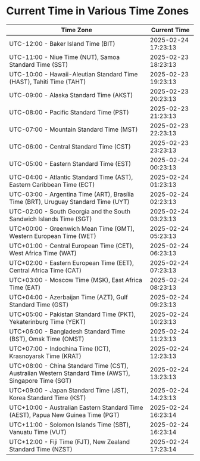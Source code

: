 # Current Time in Various Time Zones

| Time Zone | Current Time |
|-----------|--------------|
| UTC-12:00 - Baker Island Time (BIT) | 2025-02-24 17:23:13 |
| UTC-11:00 - Niue Time (NUT), Samoa Standard Time (SST) | 2025-02-23 18:23:13 |
| UTC-10:00 - Hawaii-Aleutian Standard Time (HAST), Tahiti Time (TAHT) | 2025-02-23 19:23:13 |
| UTC-09:00 - Alaska Standard Time (AKST) | 2025-02-23 20:23:13 |
| UTC-08:00 - Pacific Standard Time (PST) | 2025-02-23 21:23:13 |
| UTC-07:00 - Mountain Standard Time (MST) | 2025-02-23 22:23:13 |
| UTC-06:00 - Central Standard Time (CST) | 2025-02-23 23:23:13 |
| UTC-05:00 - Eastern Standard Time (EST) | 2025-02-24 00:23:13 |
| UTC-04:00 - Atlantic Standard Time (AST), Eastern Caribbean Time (ECT) | 2025-02-24 01:23:13 |
| UTC-03:00 - Argentina Time (ART), Brasília Time (BRT), Uruguay Standard Time (UYT) | 2025-02-24 02:23:13 |
| UTC-02:00 - South Georgia and the South Sandwich Islands Time (SGT) | 2025-02-24 03:23:13 |
| UTC±00:00 - Greenwich Mean Time (GMT), Western European Time (WET) | 2025-02-24 05:23:13 |
| UTC+01:00 - Central European Time (CET), West Africa Time (WAT) | 2025-02-24 06:23:13 |
| UTC+02:00 - Eastern European Time (EET), Central Africa Time (CAT) | 2025-02-24 07:23:13 |
| UTC+03:00 - Moscow Time (MSK), East Africa Time (EAT) | 2025-02-24 08:23:13 |
| UTC+04:00 - Azerbaijan Time (AZT), Gulf Standard Time (GST) | 2025-02-24 09:23:13 |
| UTC+05:00 - Pakistan Standard Time (PKT), Yekaterinburg Time (YEKT) | 2025-02-24 10:23:13 |
| UTC+06:00 - Bangladesh Standard Time (BST), Omsk Time (OMST) | 2025-02-24 11:23:13 |
| UTC+07:00 - Indochina Time (ICT), Krasnoyarsk Time (KRAT) | 2025-02-24 12:23:13 |
| UTC+08:00 - China Standard Time (CST), Australian Western Standard Time (AWST), Singapore Time (SGT) | 2025-02-24 13:23:13 |
| UTC+09:00 - Japan Standard Time (JST), Korea Standard Time (KST) | 2025-02-24 14:23:13 |
| UTC+10:00 - Australian Eastern Standard Time (AEST), Papua New Guinea Time (PGT) | 2025-02-24 16:23:14 |
| UTC+11:00 - Solomon Islands Time (SBT), Vanuatu Time (VUT) | 2025-02-24 16:23:14 |
| UTC+12:00 - Fiji Time (FJT), New Zealand Standard Time (NZST) | 2025-02-24 17:23:14 |
